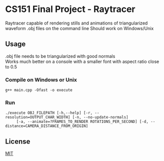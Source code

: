 # CS151 Final Project - Raytracer

Raytracer capable of rendering stills and animations of triangularized waveform .obj files on the command line
Should work on Windows/Unix

## Usage
.obj file needs to be triangularized with good normals  
Works much better on a console with a smaller font with aspect ratio close to 0.5

### Compile on Windows or Unix
```plaintext
g++ main.cpp -Ofast -o execute
```

### Run
```plaintext
./execute OBJ_FILEPATH [-h,--help] [-r, --resolution=OUTPUT_CHAR_WIDTH] [-n, --no-update-normals]
     [-a, --animate=?FRAMES_TO_RENDER ROTATIONS_PER_SECOND] [-d, --distance=CAMERA_DISTANCE_FROM_ORIGIN] 
```


## License
[MIT](https://choosealicense.com/licenses/mit/)